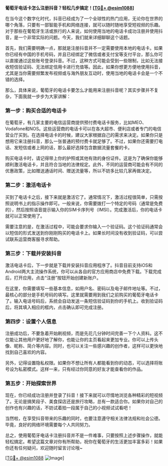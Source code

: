 **葡萄牙电话卡怎么注册抖音？轻松几步搞定！[[TG💪+ @esim1088](https://t.me/s/esim1088)]**

在当今这个数字化时代，抖音已经成为了一个全球性的热门应用，无论你在世界的哪个角落，只要有一部智能手机和网络连接，就可以随时随地享受短视频的乐趣。对于那些在葡萄牙生活或旅行的人来说，如何使用当地的电话卡成功注册并使用抖音，是一个非常实际的问题。今天，我们就来详细聊聊这个话题。

首先，我们需要明确一点，那就是注册抖音并不一定需要使用本地的电话卡。如果你已经有中国的手机号码，并且已经绑定了微信或者支付宝等支付平台，那么你可以直接通过这些账号登录抖音。不过，这种方式可能会受到一些限制，比如无法接收短信验证码、无法绑定信用卡进行充值等。因此，如果你想更方便地使用抖音，尤其是当你需要频繁发布视频或与海外朋友互动时，使用当地的电话卡会是一个不错的选择。

那么，具体来说，葡萄牙的电话卡要怎么才能用来注册抖音呢？其实步骤并不复杂，下面我就一步步为大家讲解：

### 第一步：购买合适的电话卡

在葡萄牙，有几家主要的电信运营商提供预付费电话卡服务，比如MEO、Vodafone和NOS。这些运营商的电话卡可以在各大超市、便利店或者专门的电信营业厅买到。在选择电话卡的时候，建议大家根据自己的需求来决定。如果你只是想用它来注册抖音，那么一张普通的预付费卡就足够了。不过，如果你还需要打电话、发短信或者上网的话，那么最好选择包含数据流量套餐的卡。

购买电话卡时，请记得带上你的护照或其他有效的身份证件。这是为了确保你能够顺利激活电话卡，并且符合当地的法律规定。此外，不同的运营商可能会有不同的优惠政策，比如赠送通话时间、赠送流量等，所以不妨多比较几家再做决定。

### 第二步：激活电话卡

买到了电话卡之后，接下来就是激活它了。通常情况下，激活过程很简单，只需按照说明书上的指示操作即可。一般来说，你需要拨打一个特定的号码（通常是免费的），然后按照语音提示输入你的SIM卡序列号（IMSI）。完成激活后，你的电话卡就可以正常使用了。

需要注意的是，在激活过程中，可能会要求你输入一个验证码。这个验证码通常会以短信的形式发送到你刚刚购买的电话卡上。如果长时间没有收到验证码，可以尝试联系运营商客服寻求帮助。

### 第三步：下载并安装抖音

激活电话卡后，下一步就是下载并安装抖音应用程序了。抖音目前支持iOS和Android两大主流操作系统，你可以从各自的官方应用商店中免费下载。下载完成后，打开应用，点击“注册”按钮开始创建新账户。

在这里，你需要填写一些基本信息，如用户名、密码以及电子邮件地址等。不过，最核心的部分是手机号码的填写。这里就需要用到我们之前购买的葡萄牙电话卡了。输入电话号码后，系统会自动发送一条短信验证码到你的手机上。收到验证码后，将其填入相应的框内，点击确认即可完成注册。

### 第四步：设置个人信息

注册成功后，不要急着开始刷视频，而是先花几分钟时间完善一下个人资料。这不仅能让其他用户更好地了解你，也能让你的主页看起来更加专业。你可以上传头像、昵称、简介等内容。同时，也可以关注一些感兴趣的创作者，这样可以更快地找到自己喜欢的内容。

另外，记得设置隐私权限。如果你不想让所有人都能看到你的动态，可以选择将账号设为私密模式。这样一来，只有经过你同意的好友才能查看你的作品。

### 第五步：开始探索世界

现在，你已经成功注册并登录了抖音！接下来就可以尽情地浏览各种精彩的短视频了。无论是搞笑段子、美食探店还是旅行攻略，总有一款适合你。如果你对自己的创作也有兴趣的话，不妨试着拍一段属于自己的小视频试试看吧！

当然啦，在享受抖音带来的乐趣的同时，也要注意遵守相关法律法规和社会公德。毕竟，良好的网络环境需要每个人共同努力。

总之，使用葡萄牙电话卡注册抖音并不是一件难事，只要按照上述步骤操作，就能轻松搞定。希望这篇文章对你有所帮助，祝你在葡萄牙的生活更加丰富多彩！如果你还有任何疑问，欢迎随时留言讨论哦~

[[TG💪+ @esim1088](https://t.me/s/esim1088) ![Image](https://i.postimg.cc/4NQfJmqS/Snipaste-2025-05-13-00-14-12.png)]
